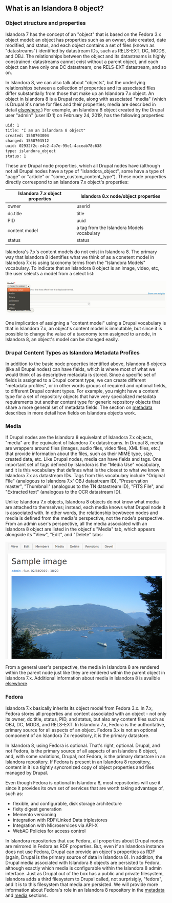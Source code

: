 ## What is an Islandora 8 object?

### Object structure and properties

Islandora 7 has the concept of an "object" that is based on the Fedora 3.x object model: an object has properties such as an owner, date created, date modified, and status, and each object contains a set of files (known as "datastreams") identified by datastream IDs, such as RELS-EXT, DC, MODS, and OBJ. The relationships between the object and its datastreams is highly constrained: datastreams cannot exist without a parent object, and each object can have only one DC datastream, one RELS-EXT datastream, and so on.

In Islandora 8, we can also talk about "objects", but the underlying relationships between a collection of properties and its associated files differ substantially from those that make up an Islandora 7.x object. An object in Islandora 8 is a Drupal node, along with associated "media" (which is Drupal 8's name for files and their properties; media are described in detail [elsewhere](datastreams.md).) For example, an Islandora 8 object created by the Drupal user "admin" (user ID 1) on February 24, 2019, has the following properties:

```
uid: 1
title: "I am an Islandora 8 object"
created: 1550703004
changed: 1550703512
uuid: 02932f2c-e4c2-4b7e-95e1-4aceab78c638
type: islandora_object
status: 1
```

These are Drupal node properties, which all Drupal nodes have (although not all Drupal nodes have a type of "islandora_object", some have a type of "page" or "article" or "some_custom_content_type"). These node properties directly correspond to an Islandora 7.x object's properties:

Islandora 7.x object properties | Islandora 8.x node/object properties
------------ | -------------
owner | userid
dc.title | title
PID | uuid
content model | a tag from the Islandora Models vocabulary
status | status

Islandora's 7.x's content models do not exist in Islandora 8. The primary way that Islandora 8 identifies what we think of as a conetent model in Islandora 7.x is using taxonomy terms from the "Islandora Models" vocabulary. To indicate that an Islandora 8 object is an image, video, etc, the user selects a model from a select list:

![Media tab](../assets/object_model_tags.png)

One implication of assigning a "content model" using a Drupal vocabulary is that in Islandora 7.x, an object's content model is immutable, but since it is possible to change the value of a taxonomy term assigned to a node, in Islandora 8, an object's model can be changed easily.

### Drupal Content Types as Islandora Metadata Profiles

In addition to the basic node properties identified above, Islandora 8 objects (like all Drupal nodes) can have fields, which is where most of what we would think of as descriptive metadata is stored. Since a specific set of fields is assigned to a Drupal content type, we can create different "metadata profiles", or in other words groups of required and optional fields, to different Drupal content types. For example, you might have a content type for a set of repository objects that have very specialized metadata requirements but another content type for generic repository objects that share a more general set of metadata fields. The section on [metadata](metadata.md) describes in more detail how fields on Islandora objects work.

### Media

If Drupal nodes are the Islandora 8 equivelant of Islandora 7.x objects, "media" are the equivalent of Islandora 7.x datastreams. In Drupal 8, media are wrappers around files (images, audio files, video files, XML files, etc.) that provide information about the files, such as their MIME type, size, created data, etc. Like Drupal nodes, media can have fields and tags. One important set of tags defined by Islandora is the "Media Use" vocabulary, and it is this vocabulary that defines what is the closest to what we know in Islandora 7.x as datastream IDs. Tags from this vocabulary include "Original File" (analogous to Islandora 7.x' OBJ datastream ID), "Preservation master", "Thumbnail" (analogous to the TN datastream ID), "FITS File", and "Extracted text" (analogous to the OCR datastream ID).

Unlike Islandora 7.x objects, Islandora 8 objects do not know what media are attached to themselves; instead, each media knows what Drupal node it is associated with. In other words, the relationship bewtween nodes and media is defined from the media's perspective, not the node's perspective. From an admin user's perspective, all the media associated with an Islandora 8 object are listed in the object's "Media" tab, which appears alongside its "View", "Edit", and "Delete" tabs:

![Media tab](../assets/media_tab.png)


From a general user's perspective, the media in Islandora 8 are rendered within the parent node just like they are rendered within the parent object in Islandora 7.x. Additional information about media in Islandora 8 is availble [elsewhere](datastreams.md).

### Fedora

Islandora 7.x basically inherits its object model from Fedora 3.x. In 7.x, Fedora stores all properties and content associated with an object - not only its owner, dc.title, status, PID, and status, but also any content files such as OBJ, DC, MODS, and RELS-EXT. In Islandora 7.x, Fedora is the authoritative, primary source for all aspects of an object. Fedora 3.x is not an optional component of an Islandora 7.x repository, it is the primary datastore.

In Islandora 8, using Fedora is optional. That's right, optional. Drupal, and not Fedora, is the primary source of all aspects of an Islandora 8 object, and, with some variations, Drupal, not Fedora, is the primary datastore in an Islandora repository. If Fedora is present in an Islandora 8 repository, content in it is a tightly syncronized copy of object properties and files managed by Drupal.

Even though Fedora is optional in Islandora 8, most repositories will use it since it provides its own set of services that are worth taking advantage of, such as:

* flexible, and configurable, disk storage architecture
* fixity digest generation
* Memento versioning
* integration with RDF/Linked Data triplestores
* Integration with Microservices via API-X
* WebAC Policies for access control

In Islandora repositories that use Fedora, all properties about Drupal nodes are mirrored in Fedora as RDF properties. But, even if an Islandora instance does not use Fedora, Drupal can provide an object's properties as RDF (again, Drupal is the primary source of data in Islandora 8). In addition, the Drupal media associated with Islandora 8 objects are persisted to Fedora, although exactly which media is configurable within the Islandora 8 admin interface. Just as Drupal out of the box has a public and private filesystem, Islandora adds a third filesystem to Drupal called, not surprisigly, "fedora", and it is to this filesystem that media are persisted. We will provide more information about Fedora's role in an Islandora 8 repository in the [metadata](metadata.md) and [media](media.md) sections.


